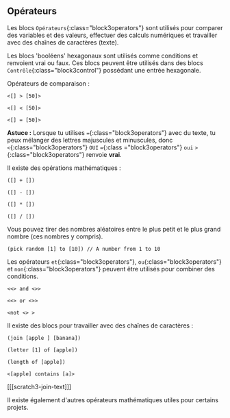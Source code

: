 ## Opérateurs

Les blocs `Opérateurs`{:class="block3operators"} sont utilisés pour comparer des variables et des valeurs, effectuer des calculs numériques et travailler avec des chaînes de caractères (texte).

Les blocs 'booléens' hexagonaux sont utilisés comme conditions et renvoient vrai ou faux. Ces blocs peuvent être utilisés dans des blocs `Contrôle`{:class="block3control"} possédant une entrée hexagonale.

Opérateurs de comparaison :

```blocks3
<[] > [50]>

<[] < [50]>

<[] = [50]>
```

**Astuce :** Lorsque tu utilises `=`{:class="block3operators"} avec du texte, tu peux mélanger des lettres majuscules et minuscules, donc `<`{:class="block3operators"} `OUI` `=`{:class ="block3operators"} `oui` `>`{:class="block3operators"} renvoie **vrai**.


Il existe des opérations mathématiques :

```blocks3
([] + [])

([] - [])

([] * [])

([] / [])
```

Vous pouvez tirer des nombres aléatoires entre le plus petit et le plus grand nombre (ces nombres y compris).

```blocks3
(pick random [1] to [10]) // A number from 1 to 10
```

Les opérateurs `et`{:class="block3operators"}, `ou`{:class="block3operators"} et `non`{:class="block3operators"} peuvent être utilisés pour combiner des conditions.

```blocks3
<<> and <>>

<<> or <>>

<not <> >
```

Il existe des blocs pour travailler avec des chaînes de caractères :

```blocks3
(join [apple ] [banana])

(letter [1] of [apple])

(length of [apple])

<[apple] contains [a]>
```

[[[scratch3-join-text]]]

Il existe également d'autres opérateurs mathématiques utiles pour certains projets.
